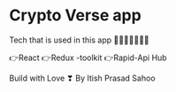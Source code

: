 # Crypto Verse app

Tech that is used in this app
🚀🧐🚀🚀🚀👩‍💻

👉React
👉Redux -toolkit
👉Rapid-Api Hub

Build with Love ❣ By Itish Prasad Sahoo

